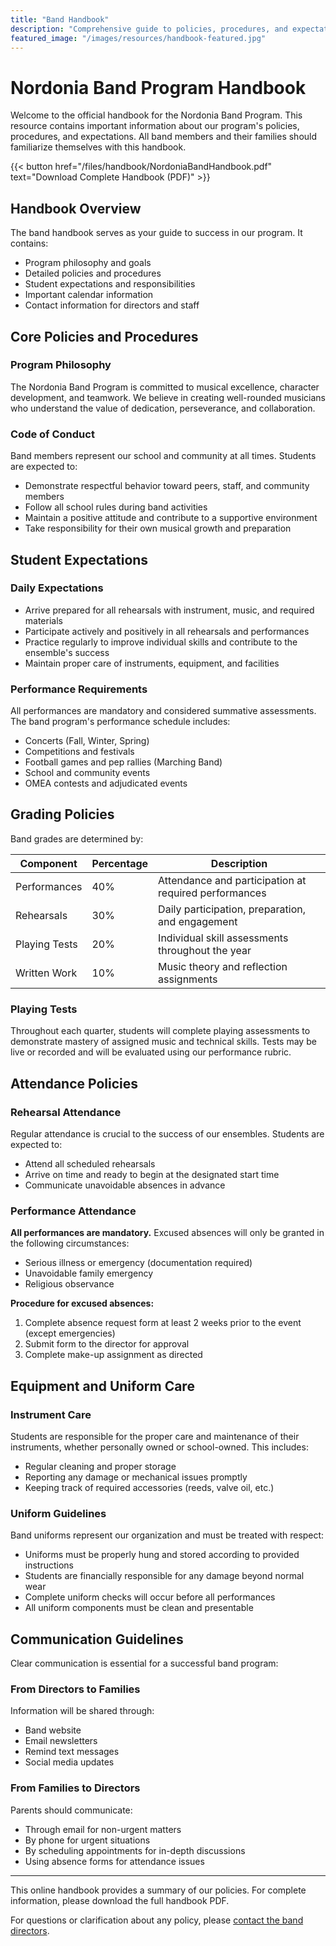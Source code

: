 ```yaml
---
title: "Band Handbook"
description: "Comprehensive guide to policies, procedures, and expectations for the Nordonia Band Program"
featured_image: "/images/resources/handbook-featured.jpg"
---
```


# Nordonia Band Program Handbook

Welcome to the official handbook for the Nordonia Band Program. This resource contains important information about our program's policies, procedures, and expectations. All band members and their families should familiarize themselves with this handbook.

{{< button href="/files/handbook/NordoniaBandHandbook.pdf" text="Download Complete Handbook (PDF)" >}}

## Handbook Overview

The band handbook serves as your guide to success in our program. It contains:

- Program philosophy and goals
- Detailed policies and procedures
- Student expectations and responsibilities
- Important calendar information
- Contact information for directors and staff

## Core Policies and Procedures

### Program Philosophy

The Nordonia Band Program is committed to musical excellence, character development, and teamwork. We believe in creating well-rounded musicians who understand the value of dedication, perseverance, and collaboration.

### Code of Conduct

Band members represent our school and community at all times. Students are expected to:

- Demonstrate respectful behavior toward peers, staff, and community members
- Follow all school rules during band activities
- Maintain a positive attitude and contribute to a supportive environment
- Take responsibility for their own musical growth and preparation

## Student Expectations

### Daily Expectations

- Arrive prepared for all rehearsals with instrument, music, and required materials
- Participate actively and positively in all rehearsals and performances
- Practice regularly to improve individual skills and contribute to the ensemble's success
- Maintain proper care of instruments, equipment, and facilities

### Performance Requirements

All performances are mandatory and considered summative assessments. The band program's performance schedule includes:

- Concerts (Fall, Winter, Spring)
- Competitions and festivals
- Football games and pep rallies (Marching Band)
- School and community events
- OMEA contests and adjudicated events

## Grading Policies

Band grades are determined by:

| Component | Percentage | Description |
|-----------|------------|-------------|
| Performances | 40% | Attendance and participation at required performances |
| Rehearsals | 30% | Daily participation, preparation, and engagement |
| Playing Tests | 20% | Individual skill assessments throughout the year |
| Written Work | 10% | Music theory and reflection assignments |

### Playing Tests

Throughout each quarter, students will complete playing assessments to demonstrate mastery of assigned music and technical skills. Tests may be live or recorded and will be evaluated using our performance rubric.

## Attendance Policies

### Rehearsal Attendance

Regular attendance is crucial to the success of our ensembles. Students are expected to:

- Attend all scheduled rehearsals
- Arrive on time and ready to begin at the designated start time
- Communicate unavoidable absences in advance

### Performance Attendance

**All performances are mandatory.** Excused absences will only be granted in the following circumstances:

- Serious illness or emergency (documentation required)
- Unavoidable family emergency
- Religious observance

**Procedure for excused absences:**
1. Complete absence request form at least 2 weeks prior to the event (except emergencies)
2. Submit form to the director for approval
3. Complete make-up assignment as directed

## Equipment and Uniform Care

### Instrument Care

Students are responsible for the proper care and maintenance of their instruments, whether personally owned or school-owned. This includes:

- Regular cleaning and proper storage
- Reporting any damage or mechanical issues promptly
- Keeping track of required accessories (reeds, valve oil, etc.)

### Uniform Guidelines

Band uniforms represent our organization and must be treated with respect:

- Uniforms must be properly hung and stored according to provided instructions
- Students are financially responsible for any damage beyond normal wear
- Complete uniform checks will occur before all performances
- All uniform components must be clean and presentable

## Communication Guidelines

Clear communication is essential for a successful band program:

### From Directors to Families

Information will be shared through:
- Band website
- Email newsletters
- Remind text messages
- Social media updates

### From Families to Directors

Parents should communicate:
- Through email for non-urgent matters
- By phone for urgent situations
- By scheduling appointments for in-depth discussions
- Using absence forms for attendance issues

---

This online handbook provides a summary of our policies. For complete information, please download the full handbook PDF.

For questions or clarification about any policy, please [contact the band directors](/contact/).

